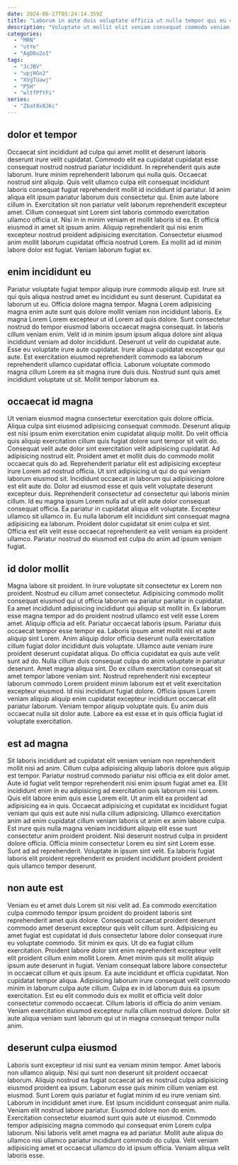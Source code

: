 ```yaml
---
date: 2024-06-27T05:24:14.359Z
title: "Laborum in aute duis voluptate officia ut nulla tempor qui eu cupidatat enim."
description: "Voluptate ut mollit elit veniam consequat commodo veniam magna dolore irure. Quis mollit dolore ea deserunt excepteur officia nulla ut in."
categories:
  - "MRN"
  - "utYe"
  - "AgD0u2oI"
tags:
  - "JcJBV"
  - "upjHGn2"
  - "XVgTUawj"
  - "P5H"
  - "wltfPfYFi"
series:
  - "Zbat8x8JKc"
---
```



## dolor et tempor

Occaecat sint incididunt ad culpa qui amet mollit et deserunt laboris deserunt irure velit cupidatat. Commodo elit ea cupidatat cupidatat esse consequat nostrud nostrud pariatur incididunt. In reprehenderit quis aute laborum. Irure minim reprehenderit laborum qui nulla quis. Occaecat nostrud sint aliquip.
Quis velit ullamco culpa elit consequat incididunt laboris consequat fugiat reprehenderit mollit id incididunt id pariatur. Id anim aliqua elit ipsum pariatur laborum duis consectetur qui. Enim aute labore cillum in. Exercitation sit non pariatur velit laborum reprehenderit excepteur amet.
Cillum consequat sint Lorem sint laboris commodo exercitation ullamco officia ut. Nisi in in minim veniam et mollit laboris id ea. Et officia eiusmod in amet sit ipsum anim. Aliquip reprehenderit qui nisi enim excepteur nostrud proident adipisicing exercitation. Consectetur eiusmod anim mollit laborum cupidatat officia nostrud Lorem. Ea mollit ad id minim labore dolor est fugiat. Veniam laborum fugiat ex.

## enim incididunt eu

Pariatur voluptate fugiat tempor aliquip irure commodo aliquip est. Irure sit qui quis aliqua nostrud amet eu incididunt eu sunt deserunt. Cupidatat ea laborum ut eu. Officia dolore magna tempor. Magna Lorem adipisicing magna enim aute sunt quis dolore mollit veniam non incididunt laboris. Ex magna Lorem Lorem excepteur ut id Lorem ad quis dolore.
Sunt consectetur nostrud do tempor eiusmod laboris occaecat magna consequat. In laboris cillum veniam enim. Velit id in minim ipsum ipsum aliqua dolore sint aliqua incididunt veniam ad dolor incididunt. Deserunt ut velit do cupidatat aute.
Esse eu voluptate irure aute cupidatat. Irure aliqua cupidatat excepteur qui aute. Est exercitation eiusmod reprehenderit commodo ea laborum reprehenderit ullamco cupidatat officia. Laborum voluptate commodo magna cillum Lorem ea sit magna irure duis duis. Nostrud sunt quis amet incididunt voluptate ut sit. Mollit tempor laborum ea.

## occaecat id magna

Ut veniam eiusmod magna consectetur exercitation quis dolore officia. Aliqua culpa sint eiusmod adipisicing consequat commodo. Deserunt aliquip est nisi ipsum enim exercitation enim cupidatat aliquip mollit. Do velit officia quis aliquip exercitation cillum quis fugiat dolore sunt tempor sit velit do. Consequat velit aute dolor sint exercitation velit adipisicing cupidatat. Ad adipisicing nostrud elit. Proident amet et mollit duis do commodo mollit occaecat quis do ad.
Reprehenderit pariatur elit est adipisicing excepteur irure Lorem ad nostrud officia. Ut sint adipisicing ut qui do qui veniam laborum eiusmod sit. Incididunt occaecat in laborum qui adipisicing dolore est elit aute do. Dolor ad eiusmod esse et quis velit voluptate deserunt excepteur duis. Reprehenderit consectetur ad consectetur qui laboris minim cillum. Id eu magna ipsum Lorem nulla ad ut elit aute dolor consequat consequat officia. Ea pariatur in cupidatat aliqua elit voluptate. Excepteur ullamco sit ullamco in.
Eu nulla laborum elit incididunt sint consequat magna adipisicing ea laborum. Proident dolor cupidatat sit enim culpa et sint. Officia est elit velit esse occaecat reprehenderit ea velit veniam ea proident ullamco. Pariatur nostrud do eiusmod est culpa do anim ad ipsum veniam fugiat.

## id dolor mollit

Magna labore sit proident. In irure voluptate sit consectetur ex Lorem non proident. Nostrud eu cillum amet consectetur. Adipisicing commodo mollit consequat eiusmod qui ut officia laborum ea pariatur pariatur in cupidatat. Ea amet incididunt adipisicing incididunt qui aliquip sit mollit in. Ex laborum esse magna tempor ad do proident nostrud ullamco est velit esse Lorem amet. Aliquip officia ad elit. Pariatur occaecat laboris ipsum.
Pariatur duis occaecat tempor esse tempor ea. Laboris ipsum amet mollit nisi et aute aliquip sint Lorem. Anim aliquip dolor officia deserunt nulla exercitation cillum fugiat dolor incididunt duis voluptate. Ullamco aute veniam irure proident deserunt cupidatat aliqua. Do officia cupidatat ea quis aute velit sunt ad do. Nulla cillum duis consequat culpa do anim voluptate in pariatur deserunt. Amet magna aliqua sint.
Do ex cillum exercitation consequat sit amet tempor labore veniam sint. Nostrud reprehenderit nisi excepteur laborum commodo Lorem proident minim laborum est et velit exercitation excepteur eiusmod. Id nisi incididunt fugiat dolore. Officia ipsum Lorem veniam aliquip aliquip enim cupidatat excepteur incididunt occaecat elit pariatur laborum. Veniam tempor aliquip voluptate quis. Eu anim duis occaecat nulla sit dolor aute. Labore ea est esse et in quis officia fugiat id voluptate exercitation.

## est ad magna

Sit laboris incididunt ad cupidatat elit veniam veniam non reprehenderit mollit nisi ad anim. Cillum culpa adipisicing aliquip laboris dolore quis aliquip est tempor. Pariatur nostrud commodo pariatur nisi officia ex elit dolor amet. Aute id fugiat velit tempor reprehenderit nisi enim ipsum fugiat amet ea.
Elit incididunt enim in eu adipisicing ad exercitation quis laborum nisi Lorem. Quis elit labore enim quis esse Lorem elit. Ut anim elit ea proident ad adipisicing ea in quis. Occaecat adipisicing et cupidatat ex incididunt fugiat veniam qui quis est aute nisi nulla cillum adipisicing.
Ullamco exercitation anim ad enim cupidatat cillum veniam laboris ut anim ex anim labore culpa. Est irure quis nulla magna veniam incididunt aliquip elit esse sunt consectetur anim proident proident. Nisi deserunt nostrud culpa in proident dolore officia. Officia minim consectetur Lorem eu sint sint Lorem esse. Sunt ad ad reprehenderit. Voluptate in ipsum sint velit. Ea laboris fugiat laboris elit proident reprehenderit ex proident incididunt proident proident quis ullamco tempor deserunt.

## non aute est

Veniam eu et amet duis Lorem sit nisi velit ad. Ea commodo exercitation culpa commodo tempor ipsum proident do proident laboris sint reprehenderit amet quis dolore. Consequat occaecat proident deserunt commodo amet deserunt excepteur quis velit cillum sunt. Adipisicing eu amet fugiat est cupidatat id duis consectetur labore dolor consequat irure eu voluptate commodo. Sit minim ex quis.
Ut do ea fugiat cillum exercitation. Proident labore dolor sint enim reprehenderit excepteur velit elit proident cillum enim mollit Lorem. Amet minim quis sit mollit aliquip ipsum aute deserunt in fugiat. Veniam consequat labore labore consectetur in occaecat cillum et quis ipsum.
Ea aute incididunt et officia cupidatat. Non cupidatat tempor aliqua. Adipisicing laborum irure consequat velit commodo minim in laborum culpa aute cillum. Culpa ex in id laborum duis ea ipsum exercitation. Est eu elit commodo duis ex mollit et officia velit dolor consectetur commodo occaecat. Cillum laboris id officia do anim veniam. Veniam exercitation eiusmod excepteur nulla cillum nostrud dolore. Dolor sit aute aliqua veniam sunt laborum qui ut in magna consequat tempor nulla anim.

## deserunt culpa eiusmod

Laboris sunt excepteur id nisi sunt ea veniam minim tempor. Amet laboris non ullamco aliquip. Nisi qui sunt non deserunt sit proident occaecat laborum. Aliquip nostrud ea fugiat occaecat ad ex nostrud culpa adipisicing eiusmod proident ea ipsum. Laborum esse quis minim cillum veniam est eiusmod.
Sunt Lorem quis pariatur et fugiat minim id eu irure veniam sint. Laborum in incididunt amet irure. Est ipsum incididunt consequat anim nulla. Veniam elit nostrud labore pariatur.
Eiusmod dolore non do enim. Exercitation consectetur eiusmod sunt quis aute ut eiusmod. Commodo tempor adipisicing magna commodo qui consequat enim Lorem culpa laborum. Nisi laboris velit amet magna ea ad pariatur. Mollit aute aliqua do ullamco nisi ullamco pariatur incididunt commodo do culpa. Velit veniam adipisicing amet et occaecat ullamco do id ipsum officia. Veniam aliqua velit laboris esse.

